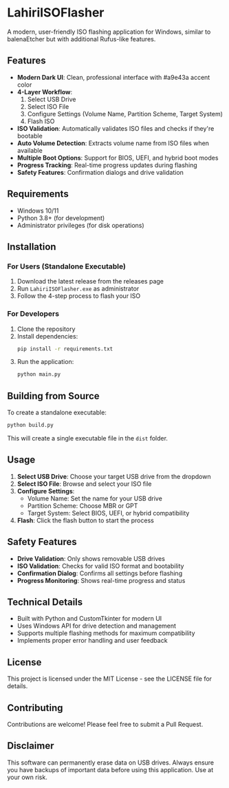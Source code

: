 # LahiriISOFlasher

A modern, user-friendly ISO flashing application for Windows, similar to balenaEtcher but with additional Rufus-like features.

## Features

- **Modern Dark UI**: Clean, professional interface with #a9e43a accent color
- **4-Layer Workflow**: 
  1. Select USB Drive
  2. Select ISO File
  3. Configure Settings (Volume Name, Partition Scheme, Target System)
  4. Flash ISO
- **ISO Validation**: Automatically validates ISO files and checks if they're bootable
- **Auto Volume Detection**: Extracts volume name from ISO files when available
- **Multiple Boot Options**: Support for BIOS, UEFI, and hybrid boot modes
- **Progress Tracking**: Real-time progress updates during flashing
- **Safety Features**: Confirmation dialogs and drive validation

## Requirements

- Windows 10/11
- Python 3.8+ (for development)
- Administrator privileges (for disk operations)

## Installation

### For Users (Standalone Executable)
1. Download the latest release from the releases page
2. Run `LahiriISOFlasher.exe` as administrator
3. Follow the 4-step process to flash your ISO

### For Developers
1. Clone the repository
2. Install dependencies:
   ```bash
   pip install -r requirements.txt
   ```
3. Run the application:
   ```bash
   python main.py
   ```

## Building from Source

To create a standalone executable:

```bash
python build.py
```

This will create a single executable file in the `dist` folder.

## Usage

1. **Select USB Drive**: Choose your target USB drive from the dropdown
2. **Select ISO File**: Browse and select your ISO file
3. **Configure Settings**:
   - Volume Name: Set the name for your USB drive
   - Partition Scheme: Choose MBR or GPT
   - Target System: Select BIOS, UEFI, or hybrid compatibility
4. **Flash**: Click the flash button to start the process

## Safety Features

- **Drive Validation**: Only shows removable USB drives
- **ISO Validation**: Checks for valid ISO format and bootability
- **Confirmation Dialog**: Confirms all settings before flashing
- **Progress Monitoring**: Shows real-time progress and status

## Technical Details

- Built with Python and CustomTkinter for modern UI
- Uses Windows API for drive detection and management
- Supports multiple flashing methods for maximum compatibility
- Implements proper error handling and user feedback

## License

This project is licensed under the MIT License - see the LICENSE file for details.

## Contributing

Contributions are welcome! Please feel free to submit a Pull Request.

## Disclaimer

This software can permanently erase data on USB drives. Always ensure you have backups of important data before using this application. Use at your own risk.